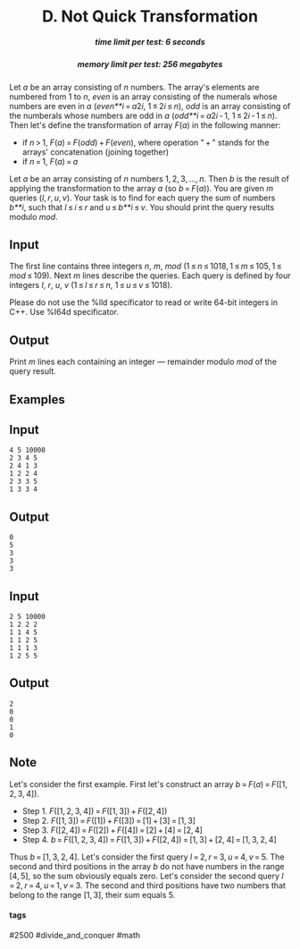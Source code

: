 <h1 style='text-align: center;'> D. Not Quick Transformation</h1>

<h5 style='text-align: center;'>time limit per test: 6 seconds</h5>
<h5 style='text-align: center;'>memory limit per test: 256 megabytes</h5>

Let *a* be an array consisting of *n* numbers. The array's elements are numbered from 1 to *n*, *even* is an array consisting of the numerals whose numbers are even in *a* (*even**i* = *a*2*i*, 1 ≤ 2*i* ≤ *n*), *odd* is an array consisting of the numberals whose numbers are odd in *а* (*odd**i* = *a*2*i* - 1, 1 ≤ 2*i* - 1 ≤ *n*). Then let's define the transformation of array *F*(*a*) in the following manner:

* if *n* > 1, *F*(*a*) = *F*(*odd*) + *F*(*even*), where operation " + " stands for the arrays' concatenation (joining together)
* if *n* = 1, *F*(*a*) = *a*

Let *a* be an array consisting of *n* numbers 1, 2, 3, ..., *n*. Then *b* is the result of applying the transformation to the array *a* (so *b* = *F*(*a*)). You are given *m* queries (*l*, *r*, *u*, *v*). Your task is to find for each query the sum of numbers *b**i*, such that *l* ≤ *i* ≤ *r* and *u* ≤ *b**i* ≤ *v*. You should print the query results modulo *mod*.

## Input

The first line contains three integers *n*, *m*, *mod* (1 ≤ *n* ≤ 1018, 1 ≤ *m* ≤ 105, 1 ≤ *mod* ≤ 109). Next *m* lines describe the queries. Each query is defined by four integers *l*, *r*, *u*, *v* (1 ≤ *l* ≤ *r* ≤ *n*, 1 ≤ *u* ≤ *v* ≤ 1018).

Please do not use the %lld specificator to read or write 64-bit integers in C++. Use %I64d specificator.

## Output

Print *m* lines each containing an integer — remainder modulo *mod* of the query result.

## Examples

## Input


```
4 5 10000  
2 3 4 5  
2 4 1 3  
1 2 2 4  
2 3 3 5  
1 3 3 4  

```
## Output


```
0  
5  
3  
3  
3  

```
## Input


```
2 5 10000  
1 2 2 2  
1 1 4 5  
1 1 2 5  
1 1 1 3  
1 2 5 5  

```
## Output


```
2  
0  
0  
1  
0  

```
## Note

Let's consider the first example. First let's construct an array *b* = *F*(*a*) = *F*([1, 2, 3, 4]). 

* Step 1. *F*([1, 2, 3, 4]) = *F*([1, 3]) + *F*([2, 4])
* Step 2. *F*([1, 3]) = *F*([1]) + *F*([3]) = [1] + [3] = [1, 3]
* Step 3. *F*([2, 4]) = *F*([2]) + *F*([4]) = [2] + [4] = [2, 4]
* Step 4. *b* = *F*([1, 2, 3, 4]) = *F*([1, 3]) + *F*([2, 4]) = [1, 3] + [2, 4] = [1, 3, 2, 4]

 Thus *b* = [1, 3, 2, 4]. Let's consider the first query *l* = 2, *r* = 3, *u* = 4, *v* = 5. The second and third positions in the array *b* do not have numbers in the range [4, 5], so the sum obviously equals zero. Let's consider the second query *l* = 2, *r* = 4, *u* = 1, *v* = 3. The second and third positions have two numbers that belong to the range [1, 3], their sum equals 5.

#### tags 

#2500 #divide_and_conquer #math 